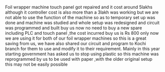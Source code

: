 Foil wrapper machine touch panel got repaired   and it cost around  5lakhs although it controller cost is also more than a 3lakh was working but we are not able to use the function of the machine so as to temporary set up was done and machine was studied and whole setup was redesigned and circuit was programmed and built buy us now no need to buy a new spare including PLC and touch panel ,the cost incurred buy us is Rs 800 only now we are  using it for both of our foil wrapper machines so this is a great saving from us, we have also shared our circuit and program to Kochi  branch for them to use and modify it to their requirement. Mainly in this year starting government has asked us to stop using plastic so this machine was reprogrammed by us to be used with paper ,with the older original setup this may not be easily possible
